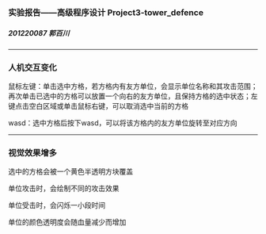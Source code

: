 ### 实验报告——高级程序设计 Project3-tower_defence

##### 201220087 郭百川

___

### 人机交互变化

鼠标左键：单击选中方格，若方格内有友方单位，会显示单位名称和其攻击范围；再次单击已选中的方格可以放置一个向右的友方单位，且保持方格的选中状态；左键点击空白区域或单击鼠标右键，可以取消选中当前的方格

wasd：选中方格后按下wasd，可以将该方格内的友方单位旋转至对应方向

___

### 视觉效果增多

选中的方格会被一个黄色半透明方块覆盖

单位攻击时，会绘制不同的攻击效果

单位受击时，会闪烁一小段时间

单位的颜色透明度会随血量减少而增加